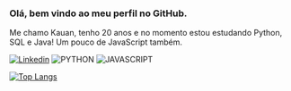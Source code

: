 ### Olá, bem vindo ao meu perfil no GitHub. 

Me chamo Kauan, tenho 20 anos e no momento estou estudando Python, SQL e Java! Um pouco de JavaScript também.

[![Linkedin](https://img.shields.io/badge/LinkedIn-0077B5?style=for-the-badge&logo=linkedin&logoColor=white)](https://www.linkedin.com/in/kauan-alves-dos-santos/)
![PYTHON](https://img.shields.io/badge/Python-3776AB?style=for-the-badge&logo=python&logoColor=white)
![JAVASCRIPT](https://img.shields.io/badge/JavaScript-ffff00?style=for-the-badge&logo=javascript&logoColor=black)

[![Top Langs](https://github-readme-stats.vercel.app/api/top-langs/?username=kauannzz&layout=compact)](https://github.com/anuraghazra/github-readme-stats)


